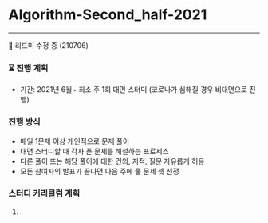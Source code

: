 # Algorithm-Second_half-2021

-------------------------------------------------------------------------------


📌 리드미 수정 중 (210706)


###  ⌛️ 진행 계획
+ 기간: 
    2021년 6월~ 
   최소 주 1회 대면 스터디 (코로나가 심해질 경우 비대면으로 진행)


### 진행 방식
+ 매일 1문제 이상 개인적으로 문제 풀이
+ 대면 스터디할 때 각자 푼 문제를 해설하는 프로세스
+ 다른 풀이 또는 해당 풀이에 대한 건의, 지적, 질문 자유롭게 허용
+ 모든 참여자의 발표가 끝나면 다음 주에 풀 문제 셋 선정


### 스터디 커리큘럼 계획
1. 







